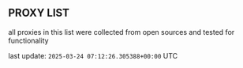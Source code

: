 ## PROXY LIST

all proxies in this list were collected from open sources and tested for functionality

last update: `2025-03-24 07:12:26.305388+00:00` UTC
